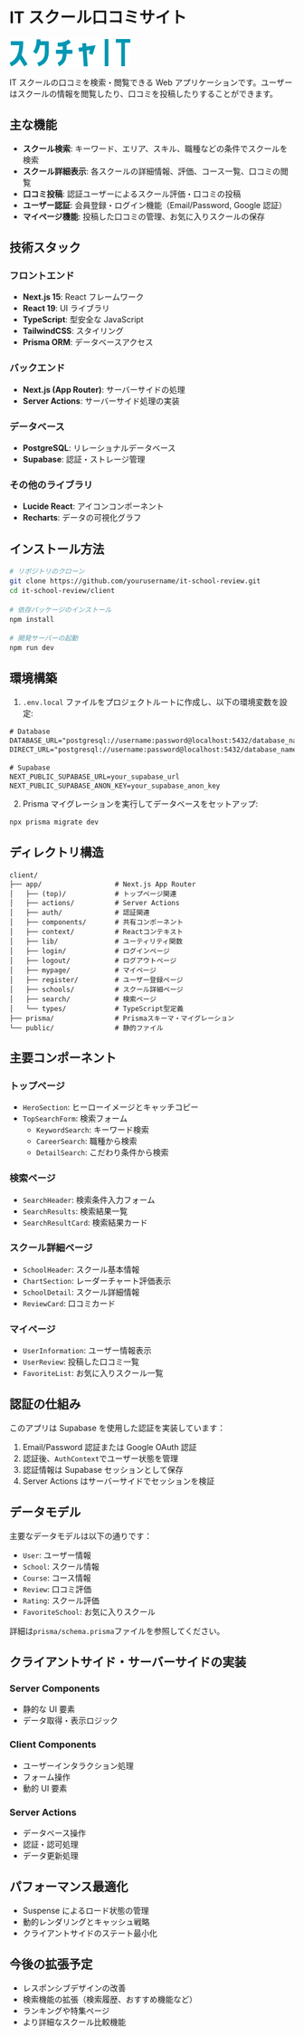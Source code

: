 # IT スクール口コミサイト

![スクチャIT](/logo.png)

IT スクールの口コミを検索・閲覧できる Web アプリケーションです。ユーザーはスクールの情報を閲覧したり、口コミを投稿したりすることができます。

## 主な機能

- **スクール検索**: キーワード、エリア、スキル、職種などの条件でスクールを検索
- **スクール詳細表示**: 各スクールの詳細情報、評価、コース一覧、口コミの閲覧
- **口コミ投稿**: 認証ユーザーによるスクール評価・口コミの投稿
- **ユーザー認証**: 会員登録・ログイン機能（Email/Password, Google 認証）
- **マイページ機能**: 投稿した口コミの管理、お気に入りスクールの保存

## 技術スタック

### フロントエンド

- **Next.js 15**: React フレームワーク
- **React 19**: UI ライブラリ
- **TypeScript**: 型安全な JavaScript
- **TailwindCSS**: スタイリング
- **Prisma ORM**: データベースアクセス

### バックエンド

- **Next.js (App Router)**: サーバーサイドの処理
- **Server Actions**: サーバーサイド処理の実装

### データベース

- **PostgreSQL**: リレーショナルデータベース
- **Supabase**: 認証・ストレージ管理

### その他のライブラリ

- **Lucide React**: アイコンコンポーネント
- **Recharts**: データの可視化グラフ

## インストール方法

```bash
# リポジトリのクローン
git clone https://github.com/yourusername/it-school-review.git
cd it-school-review/client

# 依存パッケージのインストール
npm install

# 開発サーバーの起動
npm run dev
```

## 環境構築

1. `.env.local` ファイルをプロジェクトルートに作成し、以下の環境変数を設定:

```
# Database
DATABASE_URL="postgresql://username:password@localhost:5432/database_name"
DIRECT_URL="postgresql://username:password@localhost:5432/database_name"

# Supabase
NEXT_PUBLIC_SUPABASE_URL=your_supabase_url
NEXT_PUBLIC_SUPABASE_ANON_KEY=your_supabase_anon_key
```

2. Prisma マイグレーションを実行してデータベースをセットアップ:

```bash
npx prisma migrate dev
```

## ディレクトリ構造

```
client/
├── app/                  # Next.js App Router
│   ├── (top)/            # トップページ関連
│   ├── actions/          # Server Actions
│   ├── auth/             # 認証関連
│   ├── components/       # 共有コンポーネント
│   ├── context/          # Reactコンテキスト
│   ├── lib/              # ユーティリティ関数
│   ├── login/            # ログインページ
│   ├── logout/           # ログアウトページ
│   ├── mypage/           # マイページ
│   ├── register/         # ユーザー登録ページ
│   ├── schools/          # スクール詳細ページ
│   ├── search/           # 検索ページ
│   └── types/            # TypeScript型定義
├── prisma/               # Prismaスキーマ・マイグレーション
└── public/               # 静的ファイル
```

## 主要コンポーネント

### トップページ

- `HeroSection`: ヒーローイメージとキャッチコピー
- `TopSearchForm`: 検索フォーム
  - `KeywordSearch`: キーワード検索
  - `CareerSearch`: 職種から検索
  - `DetailSearch`: こだわり条件から検索

### 検索ページ

- `SearchHeader`: 検索条件入力フォーム
- `SearchResults`: 検索結果一覧
- `SearchResultCard`: 検索結果カード

### スクール詳細ページ

- `SchoolHeader`: スクール基本情報
- `ChartSection`: レーダーチャート評価表示
- `SchoolDetail`: スクール詳細情報
- `ReviewCard`: 口コミカード

### マイページ

- `UserInformation`: ユーザー情報表示
- `UserReview`: 投稿した口コミ一覧
- `FavoriteList`: お気に入りスクール一覧

## 認証の仕組み

このアプリは Supabase を使用した認証を実装しています：

1. Email/Password 認証または Google OAuth 認証
2. 認証後、`AuthContext`でユーザー状態を管理
3. 認証情報は Supabase セッションとして保存
4. Server Actions はサーバーサイドでセッションを検証

## データモデル

主要なデータモデルは以下の通りです：

- `User`: ユーザー情報
- `School`: スクール情報
- `Course`: コース情報
- `Review`: 口コミ評価
- `Rating`: スクール評価
- `FavoriteSchool`: お気に入りスクール

詳細は`prisma/schema.prisma`ファイルを参照してください。

## クライアントサイド・サーバーサイドの実装

### Server Components

- 静的な UI 要素
- データ取得・表示ロジック

### Client Components

- ユーザーインタラクション処理
- フォーム操作
- 動的 UI 要素

### Server Actions

- データベース操作
- 認証・認可処理
- データ更新処理

## パフォーマンス最適化

- Suspense によるロード状態の管理
- 動的レンダリングとキャッシュ戦略
- クライアントサイドのステート最小化

## 今後の拡張予定

- レスポンシブデザインの改善
- 検索機能の拡張（検索履歴、おすすめ機能など）
- ランキングや特集ページ
- より詳細なスクール比較機能
